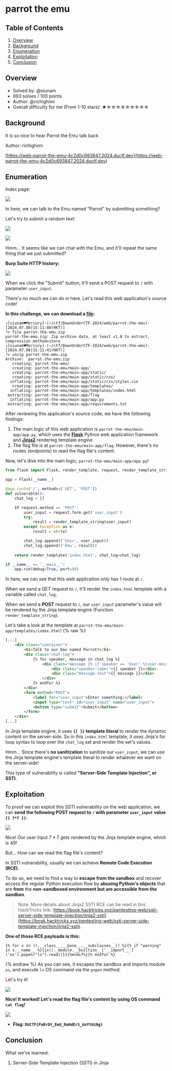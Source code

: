 # parrot the emu

## Table of Contents

1. [Overview](#overview)
2. [Background](#background)
3. [Enumeration](#enumeration)
4. [Exploitation](#exploitation)
5. [Conclusion](#conclusion)

## Overview

- Solved by: @siunam
- 993 solves / 100 points
- Author: @richighimi
- Overall difficulty for me (From 1-10 stars): ★☆☆☆☆☆☆☆☆☆

## Background

It is so nice to hear Parrot the Emu talk back

Author: richighimi

[https://web-parrot-the-emu-4c2d0c693847.2024.ductf.dev](https://web-parrot-the-emu-4c2d0c693847.2024.ductf.dev)

## Enumeration

Index page:

![](https://raw.githubusercontent.com/siunam321/CTF-Writeups/main/DownUnderCTF-2024/images/Pasted%20image%2020240708150725.png)

In here, we can talk to the Emu named "Parrot" by submitting something?

Let's try to submit a random text:

![](https://raw.githubusercontent.com/siunam321/CTF-Writeups/main/DownUnderCTF-2024/images/Pasted%20image%2020240708150828.png)

![](https://raw.githubusercontent.com/siunam321/CTF-Writeups/main/DownUnderCTF-2024/images/Pasted%20image%2020240708150842.png)

Hmm... It seems like we can chat with the Emu, and it'll repeat the same thing that we just submitted?

**Burp Suite HTTP history:**

![](https://raw.githubusercontent.com/siunam321/CTF-Writeups/main/DownUnderCTF-2024/images/Pasted%20image%2020240708151045.png)

When we click the "Submit" button, it'll send a POST request to `/` with parameter `user_input`.

There's no much we can do in here. Let's read this web application's source code!

**In this challenge, we can download a [file](https://raw.githubusercontent.com/siunam321/CTF-Writeups/main/DownUnderCTF-2024/web/parrot-the-emu/parrot-the-emu.zip):**
```shell
┌[siunam♥Mercury]-(~/ctf/DownUnderCTF-2024/web/parrot-the-emu)-[2024.07.08|15:11:40(HKT)]
└> file parrot-the-emu.zip 
parrot-the-emu.zip: Zip archive data, at least v1.0 to extract, compression method=store
┌[siunam♥Mercury]-(~/ctf/DownUnderCTF-2024/web/parrot-the-emu)-[2024.07.08|15:11:41(HKT)]
└> unzip parrot-the-emu.zip 
Archive:  parrot-the-emu.zip
   creating: parrot-the-emu/
   creating: parrot-the-emu/main-app/
   creating: parrot-the-emu/main-app/static/
   creating: parrot-the-emu/main-app/static/css/
  inflating: parrot-the-emu/main-app/static/css/styles.css  
   creating: parrot-the-emu/main-app/templates/
  inflating: parrot-the-emu/main-app/templates/index.html  
 extracting: parrot-the-emu/main-app/flag  
  inflating: parrot-the-emu/main-app/app.py  
 extracting: parrot-the-emu/main-app/requirements.txt  
```

After reviewing this application's source code, we have the following findings:

1. The main logic of this web application is `parrot-the-emu/main-app/app.py`, which uses the [**Flask**](https://flask.palletsprojects.com/en/3.0.x/) Python web application framework and [**Jinja2**](https://jinja.palletsprojects.com/en/3.1.x/) rendering template engine.
2. The flag file is at `parrot-the-emu/main-app/flag`. However, there's no routes (endpoints) to read the flag file's content.

Now, let's dive into the main logic, `parrot-the-emu/main-app/app.py`!

```python
from flask import Flask, render_template, request, render_template_string

app = Flask(__name__)

@app.route('/', methods=['GET', 'POST'])
def vulnerable():
    chat_log = []

    if request.method == 'POST':
        user_input = request.form.get('user_input')
        try:
            result = render_template_string(user_input)
        except Exception as e:
            result = str(e)

        chat_log.append(('User', user_input))
        chat_log.append(('Emu', result))
    
    return render_template('index.html', chat_log=chat_log)

if __name__ == '__main__':
    app.run(debug=True, port=80)
```

In here, we can see that this web application only has 1 route at `/`.

When we send a GET request to `/`, it'll render the `index.html` template with a variable called `chat_log`.

When we send a **POST** request to `/`, our `user_input` parameter's value will be rendered by the Jinja template engine (Function `render_template_string`).

Let's take a look at the template at `parrot-the-emu/main-app/templates/index.html`!
{% raw %}
```html
[...]
    <div class="container">
        <h1>Talk to our Emu named Parrot?</h1>
        <div class="chat-log">
            {% for speaker, message in chat_log %}
                <div class="message {% if speaker == 'User' %}user-message{% else %}emu-message{% endif %}">
                    <div class="speaker-label">{{ speaker }}</div>
                    <div class="message-text">{{ message }}</div>
                </div>
            {% endfor %}
        </div>
        <form method="POST">
            <label for="user_input">Enter something:</label>
            <input type="text" id="user_input" name="user_input">
            <button type="submit">Submit</button>
        </form>
    </div>
[...]
```

In Jinja template engine, it uses **`{{ }}` template literal** to render the dynamic content on the server-side. So in this `index.html` template, it uses Jinja's for loop syntax to loop over the `chat_log` set and render the set's values.

Hmm... Since there's **no sanitization** to sanitize our `user_input`, we can use the Jinja template engine's template literal to render whatever we want on the server-side!

This type of vulnerability is called **"Server-Side Template Injection", or SSTI**.

## Exploitation

To proof we can exploit this SSTI vulnerability on the web application, we can **send the following POST request to `/` with parameter `user_input` value `{{ 7*7 }}`**:

![](https://raw.githubusercontent.com/siunam321/CTF-Writeups/main/DownUnderCTF-2024/images/Pasted%20image%2020240708152816.png)

Nice! Our user input $7 * 7$ gets rendered by the Jinja template engine, which is $49$!

But... How can we read the flag file's content?

In SSTI vulnerability, usually we can achieve **Remote Code Execution (RCE)**.

To do so, we need to find a way to **escape from the sandbox** and recover access the regular Python execution flow by **abusing Python's objects** that are **from** the **non-sandboxed environment but are accessible from the sandbox**.

> Note: More details about Jinja2 SSTI RCE can be read in this HackTricks link: [https://book.hacktricks.xyz/pentesting-web/ssti-server-side-template-injection/jinja2-ssti](https://book.hacktricks.xyz/pentesting-web/ssti-server-side-template-injection/jinja2-ssti).

**One of those RCE payloads is this:**
```
{% for x in ().__class__.__base__.__subclasses__() %}{% if "warning" in x.__name__ %}{{x()._module.__builtins__['__import__']('os').popen("ls").read()}}{%endif%}{% endfor %}
```
{% endraw %}
As you can see, it escapes the sandbox and imports module `os`, and execute `ls` OS command via the `popen` method.

Let's try it!

![](https://raw.githubusercontent.com/siunam321/CTF-Writeups/main/DownUnderCTF-2024/images/Pasted%20image%2020240708160606.png)

**Nice! It worked! Let's read the flag file's content by using OS command `cat flag`!**

![](https://raw.githubusercontent.com/siunam321/CTF-Writeups/main/DownUnderCTF-2024/images/Pasted%20image%2020240708160649.png)

- **Flag: `DUCTF{PaRrOt_EmU_ReNdErS_AnYtHiNg}`**

## Conclusion

What we've learned:

1. Server-Side Template Injection (SSTI) in Jinja